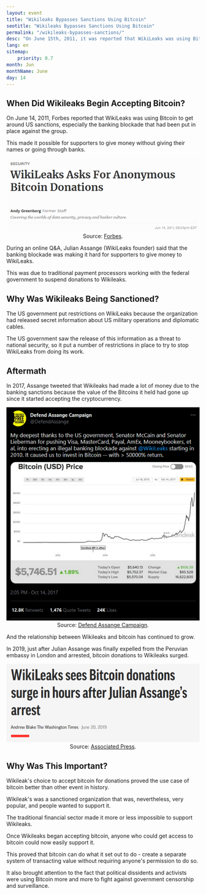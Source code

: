 ```yaml
---
layout: event
title: "Wikileaks Bypasses Sanctions Using Bitcoin"
seotitle: "Wikileaks Bypasses Sanctions Using Bitcoin"
permalink: "/wikileaks-bypasses-sanctions/"
desc: "On June 15th, 2011, it was reported that WikiLeaks was using Bitcoin to bypass US sanctions preventing it from taking donations." 
lang: en
sitemap:
    priority: 0.7
month: Jun
monthName: June
day: 14
---
```


## When Did Wikileaks Begin Accepting Bitcoin?

On June 14, 2011, Forbes reported that WikiLeaks was using Bitcoin to get around US sanctions, especially the banking blockade that had been put in place against the group. 

This made it possible for supporters to give money without giving their names or going through banks.

<center>
<img alt="Forbes headline WikiLeaks Asks For Anonymous Bitcoin Donations" src="/img/anon-donations.png" />
<div class="kb-helper">Source: <a href="https://www.forbes.com/sites/andygreenberg/2011/06/14/wikileaks-asks-for-anonymous-bitcoin-donations/">Forbes</a>.</div>
</center>

During an online Q&A, Julian Assange (WikiLeaks founder) said that the banking blockade was making it hard for supporters to give money to WikiLeaks. 

This was due to traditional payment processors working with the federal government to suspend donations to Wikileaks. 

## Why Was Wikileaks Being Sanctioned?

The US government put restrictions on WikiLeaks because the organization had released secret information about US military operations and diplomatic cables.

The US government saw the release of this information as a threat to national security, so it put a number of restrictions in place to try to stop WikiLeaks from doing its work.  

## Aftermath

In 2017, Assange tweeted that Wikileaks had made a lot of money due to the banking sanctions because the value of the Bitcoins it held had gone up since it started accepting the cryptocurrency.

<center>
<img alt="Julian Assange Tweet appreciating bitcoin donations" src="/img/assange-tweet.png" />
<div class="kb-helper">Source: <a href="https://twitter.com/DefendAssange/status/919247873648283653">Defend Assange Campaign</a>.</div>
</center>

And the relationship between Wikileaks and bitcoin has continued to grow. 

In 2019, just after Julian Assange was finally expelled from the Peruvian embassy in London and arrested, bitcoin donations to Wikileaks surged.

<center>
<img alt="AP headline WikiLeaks sees Bitcoin donations surge in hours after Julian Assange’s arrest" src="/img/donations-surge.png" />
<div class="kb-helper">Source: <a href="https://apnews.com/article/a15c1dc267c5644f37b865dbf36a0671">Associated Press</a>.</div>
</center>

## Why Was This Important?

Wikileak's choice to accept bitcoin for donations proved the use case of bitcoin better than other event in history. 

Wikileak's was a sanctioned organization that was, nevertheless, very popular, and people wanted to support it. 

The traditional financial sector made it more or less impossible to support Wikileaks.

Once Wikileaks began accepting bitcoin, anyone who could get access to bitcoin could now easily support it.

This proved that bitcoin can do what it set out to do - create a separate system of transacting value without requiring anyone's permission to do so. 

It also brought attention to the fact that political dissidents and activists were using Bitcoin more and more to fight against government censorship and surveillance.

